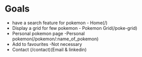 # Goals
- have a search feature for pokemon  - Home(/)
- Display a grid for few pokemon - Pokemon Grid(/poke-grid)
- Personal pokemon page -Personal pokemon(/pokemon/:name_of_pokemon)
- Add to favourites -Not necessary
- Contact (/contact)(Email & linkedin)
